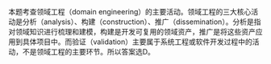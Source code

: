 本题考查领域工程（domain engineering）的主要活动。领域工程的三大核心活动是分析（analysis）、构建（construction）、推广（dissemination）。分析是指对领域知识进行梳理和建模，构建是开发可复用的领域资产，推广是将这些资产应用到具体项目中。而验证（validation）主要属于系统工程或软件开发过程中的活动，不是领域工程的主要环节。所以答案选D。